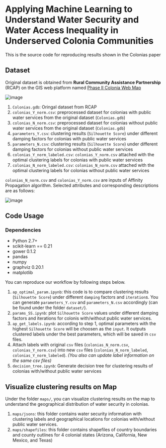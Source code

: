 # Applying Machine Learning to Understand Water Security and Water Access Inequality in Underserved Colonia Communities
This is the source code for reproducing results shown in the Colonias paper

## Dataset
Original dataset is obtained from **Rural Community Assistance Partnership** (RCAP) on the GIS web platform named [Phase II Colonia Web Map ](https://crginc.maps.arcgis.com/apps/webappviewer/index.html?id=1d3a4eefcaee45519603e4aac90a223e)

![image](https://user-images.githubusercontent.com/15030443/223290435-b722427d-0e7d-47b0-9615-1cb0aebf1db3.png)


1. `Colonias.gdb`: Oringal dataset from RCAP
2. `colonias_Y_norm.csv`: preprocessed dataset for colonias with public water services from the original dataset (`Colonias.gdb`)
3. `colonias_N_norm.csv`: preprocessed dataset for colonias without public water services from the original dataset (`Colonias.gdb`)
4. `parameters_Y.csv`: clustering results (`Silhouette Score`) under different damping factors for colonias with public water services
5. `parameters_N.csv`: clustering results (`Silhouette Score`) under different damping factors for colonias without public water services
6. `colonias_Y_norm_labeled.csv`: `colonias_Y_norm.csv` attached with the optimal clustering labels for colonias with public water services
7. `colonias_N_norm_labeled.csv`: `colonias_N_norm.csv` attached with the optimal clustering labels for colonias without public water services

`colonias_N_norm.csv` and `colonias_Y_norm.csv` are inputs of Affinity Propagation algorithm.
Selected attributes and corresponding descriptions are as follows:

![image](https://user-images.githubusercontent.com/15030443/223287814-cd20de62-eddb-4217-96c2-40471e78aff2.png)

## Code Usage
### Dependencies
- Python 2.7+
- scikit-learn == 0.21
- gower 0.1.2
- pandas
- numpy
- graphviz 0.20.1
- matplotlib

You can reproduce our workflow by following steps below.
1. `ap_optimal_param.ipynb`: this code is to compare clustering results (`Silhouette Score`) under different `damping` factors and `iteration`s. You can generate `parameters_Y.csv` and `parameters_N.csv` accordingly (can be found under the folder `dataset/`).
2. `params_SS.ipynb`: plot `Silhouette Score` values under different damping factors and iterations for colonis with/without public water services.
3. `ap_get_labels.ipynb`: according to step 1, optimal parameters with the highest `Silhouette Score` will be choosen as the `input`. It outputs clustered labels under the best parameters, which will be saved in `csv` files.
4. Attach labels with original `csv` files (`colonias_N_norm.csv`, `colonias_Y_norm.csv`) into new `csv` files (`colonias_N_norm_labeled`, `colonias_Y_norm_labeled`). *(You also can update label information on the same csv files)*
5. `decision_tree.ipynb`: Generate decision tree for clustering results of colonias with/without public water services

## Visualize clustering results on Map
Under the folder `maps/`, you can visualize clustering results on the map to understand the geographical distribution of water security in colonias.
1. `maps/jsons`: this folder contains water security information with clustering labels and geographical locations for colonias with/without public water services.
2. `maps/shapefiles`: this folder contains shapefiles of country boundaries and county outlines for 4 colonial states (Arizona, California, New Mexico, and Texas)



